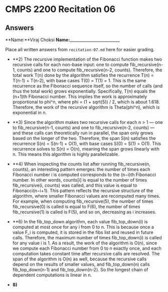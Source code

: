 # CMPS 2200 Recitation 06
## Answers

**Name:**Viraj Choksi
**Name:**_________________________


Place all written answers from `recitation-07.md` here for easier grading.



- **2) The recursive implementation of the Fibonacci function makes two recursive calls for each non-base input: one to compute fib_recursive(n-1, counts) and one to compute fib_recursive(n-2, counts). Therefore, the total work T(n) done by the algorithm satisfies the recurrence T(n) = T(n-1) + T(n-2), with base cases T(0) = T(1) = 1. This is the same recurrence as the Fibonacci sequence itself, so the number of calls (and thus the total work) grows exponentially. Specifically, T(n) equals the (n+1)th Fibonacci number. This implies the work is approximately proportional to phi^n, where phi = (1 + sqrt(5)) / 2, which is about 1.618. Therefore, the work of the recursive algorithm is Theta(phi^n), which is exponential in n.

- **3) Since the algorithm makes two recursive calls for each n > 1 — one to fib_recursive(n-1, counts) and one to fib_recursive(n-2, counts) — and these calls can theoretically run in parallel, the span only grows based on the longer of the two. Therefore, the span S(n) satisfies the recurrence S(n) = S(n-1) + O(1), with base cases S(0) = S(1) = O(1). This recurrence solves to S(n) = O(n), meaning the span grows linearly with n. This means this algorithm is highly parallelizable.

- **4) When inspecting the counts list after running fib_recursive(n, counts), an interesting pattern emerges: the number of times each Fibonacci number i is computed corresponds to the (n−i)th Fibonacci number. In other words, counts[i] is equal to the number of times fib_recursive(i, counts) was called, and this value is equal to Fibonacci(n−i+1). This pattern reflects the recursive structure of the algorithm, where smaller Fibonacci values are recomputed many times. For example, when computing fib_recursive(5), the number of times fib_recursive(0) is called is equal to F(6), the number of times fib_recursive(1) is called is F(5), and so on, decreasing as i increases. 

- **6) In the fib_top_down algorithm, each value fib_top_down(i) is computed at most once for any i from 0 to n. This is because once a value F_i is computed, it is stored in the fibs list and reused in future calls. Therefore, the maximum number of times fib_top_down(i) is called for any value i is 1. As a result, the work of the algorithm is O(n), since we compute each Fibonacci number from 0 to n exactly once, and each computation takes constant time after recursive calls are resolved. The span of the algorithm is O(n) as well, because the recursive calls depend on the results of smaller values, and fib_top_down(n) calls fib_top_down(n-1) and fib_top_down(n-2). So the longest chain of dependent computations is linear in n.

- **8)**
